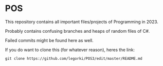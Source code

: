 # POS
This repository contains all important files/projects of Programming in 2023.

Probably contains confusing branches and heaps of random files of C#. 

Failed commits might be found here as well. 

If you do want to clone this (for whatever reason), heres the link:
```
git clone https://github.com/legorki/POS3/edit/master/README.md
```

